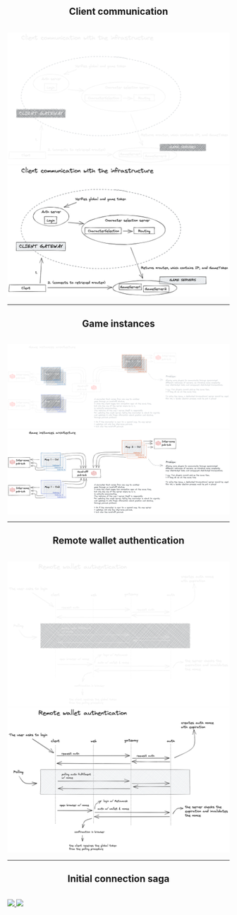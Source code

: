 
<h2 align=center>Client communication</h2>

<br />

<a href="./client-communication">    
    <img src="./client-communication/client-communication-dark.png#gh-dark-mode-only">
</a>
<a href="./client-communication">    
    <img src="./client-communication/client-communication-light.png#gh-light-mode-only" />
</a>

***

<h2 align=center>Game instances</h2>

<br />

<a href="./game-instances-architecture">
    <img src="./game-instances-architecture/game-instances-architecture-dark.png#gh-dark-mode-only" />
<a href="./game-instances-architecture">
</a>
    <img src="./game-instances-architecture/game-instances-architecture-light.png#gh-light-mode-only" />
</a>

***

<h2 align=center>Remote wallet authentication</h2>

<br />

<a href="./remote-wallet-authentication">
    <img src="./remote-wallet-authentication/remote-wallet-authentication-dark.png#gh-dark-mode-only" />
<a href="./remote-wallet-authentication">
</a>
    <img src="./remote-wallet-authentication/remote-wallet-authentication-light.png#gh-light-mode-only" />
</a>

***

<h2 align=center>Initial connection saga  </h2>

<br />

<a href="./initial-connection-saga">
    <img src="./initial-connection-saga/initial-connection-saga-dark.png#gh-dark-mode-only">
</a>
<a href="./initial-connection-saga">
    <img src="./initial-connection-saga/initial-connection-saga-light.png#gh-light-mode-only" />
</a>
